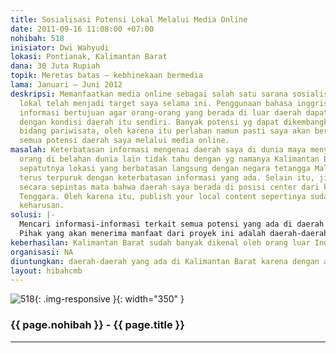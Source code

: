```yaml
---
title: Sosialisasi Potensi Lokal Melalui Media Online
date: 2011-09-16 11:08:00 +07:00
nohibah: 518
inisiator: Dwi Wahyudi
lokasi: Pontianak, Kalimantan Barat
dana: 30 Juta Rupiah
topik: Meretas batas – kebhinekaan bermedia
lama: Januari – Juni 2012
deskripsi: Memanfaatkan media online sebagai salah satu sarana sosialisasi potensi
  lokal telah menjadi target saya selama ini. Penggunaan bahasa inggris dalam penyampaian
  informasi bertujuan agar orang-orang yang berada di luar daerah dapat tahu dan paham
  dengan kondisi daerah itu sendiri. Banyak potensi yg dapat dikembangkan disini khususnya
  bidang pariwisata, oleh karena itu perlahan namun pasti saya akan berusaha memperkenalkan
  semua potensi daerah saya melalui media online.
masalah: Keterbatasan informasi mengenai daerah saya di dunia maya menyebabkan banyak
  orang di belahan dunia lain tidak tahu dengan yg namanya Kalimantan Barat. Tidak
  sepatutnya lokasi yang berbatasan langsung dengan negara tetangga Malaysia ini harus
  terus terpuruk dengan keterbatasan informasi yang ada. Selain itu, jika dilihat
  secara sepintas mata bahwa daerah saya berada di posisi center dari kawasan Asia
  Tenggara. Oleh karena itu, publish your local content sepertinya sudah menjadi sebuah
  keharusan.
solusi: |-
  Mencari informasi-informasi terkait semua potensi yang ada di daerah dan kemudian menuangkannya kedalam sebuah tulisan berbahasa inggris sehingga bisa dipahami oleh semua orang di dunia.
  Pihak yang akan menerima manfaat dari proyek ini adalah daerah-daerah yang ada di Kalimantan Barat karena dengan adanya informasi mengenai konten lokal mereka otomatis daerah mereka akan lebih dikenal. Selain itu, dapat membantu tugas pemerintah daerah setempat juga dalam mensosialisasikan potensi-potensi apa saja yg dimiliki oleh daerahnya.
keberhasilan: Kalimantan Barat sudah banyak dikenal oleh orang luar Indonesia
organisasi: NA
diuntungkan: daerah-daerah yang ada di Kalimantan Barat karena dengan adanya informasi mengenai konten lokal mereka otomatis daerah mereka akan lebih dikenal. Selain itu, dapat membantu tugas pemerintah daerah setempat juga dalam mensosialisasikan potensi-potensi apa saja yg dimiliki oleh daerahnya
layout: hibahcmb
---
```


![518](/static/img/hibahcmb/518.png){: .img-responsive }{: width="350" }

### {{ page.nohibah }} - {{ page.title }}

---
